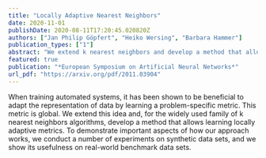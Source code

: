 ```yaml
---
title: "Locally Adaptive Nearest Neighbors"
date: 2020-11-01
publishDate: 2020-08-11T17:20:45.020820Z
authors: ["Jan Philip Göpfert", "Heiko Wersing", "Barbara Hammer"]
publication_types: ["1"]
abstract: "We extend k nearest neighbors and develop a method that allows learning locally adaptive metrics."
featured: true
publication: "*European Symposium on Artificial Neural Networks*"
url_pdf: "https://arxiv.org/pdf/2011.03904"
---
```


When training automated systems, it has been shown to be beneficial to adapt the representation of data by learning a problem-specific metric. This metric is global. We extend this idea and, for the widely used family of k nearest neighbors algorithms, develop a method that allows learning locally adaptive metrics. To demonstrate important aspects of how our approach works, we conduct a number of experiments on synthetic data sets, and we show its usefulness on real-world benchmark data sets.
